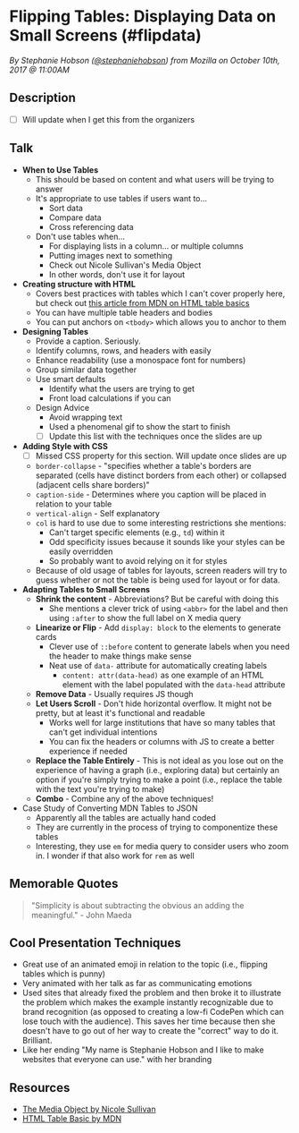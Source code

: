 # Flipping Tables: Displaying Data on Small Screens (#flipdata)
*By Stephanie Hobson ([@stephaniehobson](https://twitter.com/stephaniehobson)) from Mozilla on October 10th, 2017 @ 11:00AM*

## Description

- [ ] Will update when I get this from the organizers 

## Talk

- **When to Use Tables**
    - This should be based on content and what users will be trying to answer
    - It's appropriate to use tables if users want to...
        - Sort data
        - Compare data
        - Cross referencing data
    - Don't use tables when...
        - For displaying lists in a column... or multiple columns
        - Putting images next to something
        - Check out Nicole Sullivan's Media Object
        - In other words, don't use it for layout
- **Creating structure with HTML**
    - Covers best practices with tables which I can't cover properly here, but check out [this article from MDN on HTML table basics](https://developer.mozilla.org/en-US/docs/Learn/HTML/Tables/Basics)
    - You can have multiple table headers and bodies
    - You can put anchors on `<tbody>` which allows you to anchor to them
- **Designing Tables**
    - Provide a caption. Seriously.
    - Identify columns, rows, and headers with easily 
    - Enhance readability (use a monospace font for numbers)
    - Group similar data together
    - Use smart defaults
        - Identify what the users are trying to get
        - Front load calculations if you can
    - Design Advice
        - Avoid wrapping text
        - Used a phenomenal gif to show the start to finish
        - [ ] Update this list with the techniques once the slides are up
- **Adding Style with CSS**
    - [ ] Missed CSS property for this section. Will update once slides are up
    - `border-collapse` - "specifies whether a table's borders are separated (cells have distinct borders from each other) or collapsed (adjacent cells share borders)"
    - `caption-side` - Determines where you caption will be placed in relation to your table
    - `vertical-align` - Self explanatory
    - `col` is hard to use due to some interesting restrictions she mentions:
        - Can't target specific elements (e.g., `td`) within it 
        - Odd specificity issues because it sounds like your styles can be easily overridden
        - So probably want to avoid relying on it for styles
    - Because of old usage of tables for layouts, screen readers will try to guess whether or not the table is being used for layout or for data.
- **Adapting Tables to Small Screens**
    - **Shrink the content** - Abbreviations? But be careful with doing this
        - She mentions a clever trick of using `<abbr>` for the label and then using `:after` to show the full label on X media query
    - **Linearize or Flip** - Add `display: block` to the elements to generate cards
        - Clever use of `::before` content to generate labels when you need the header to make things make sense
        - Neat use of `data-` attribute for automatically creating labels 
            - `content: attr(data-head)` as one example of an HTML element with the label populated with the `data-head` attribute
    - **Remove Data** - Usually requires JS though
    - **Let Users Scroll** - Don't hide horizontal overflow. It might not be pretty, but at least it's functional and readable
        - Works well for large institutions that have so many tables that can't get individual intentions
        - You can fix the headers or columns with JS to create a better experience if needed
    - **Replace the Table Entirely** - This is not ideal as you lose out on the experience of having a graph (i.e., exploring data) but certainly an option if you're simply trying to make a point (i.e., replace the table with the text you're trying to make)
    - **Combo** - Combine any of the above techniques!
- Case Study of Converting MDN Tables to JSON
    - Apparently all the tables are actually hand coded
    - They are currently in the process of trying to componentize these tables
    - Interesting, they use `em` for media query to consider users who zoom in. I wonder if that also work for `rem` as well

## Memorable Quotes

> "Simplicity is about subtracting the obvious an adding the meaningful." - John Maeda

## Cool Presentation Techniques

- Great use of an animated emoji in relation to the topic (i.e., flipping tables which is punny)
- Very animated with her talk as far as communicating emotions
- Used sites that already fixed the problem and then broke it to illustrate the problem which makes the example instantly recognizable due to brand recognition (as opposed to creating a low-fi CodePen which can lose touch with the audience). This saves her time because then she doesn't have to go out of her way to create the "correct" way to do it. Brilliant.
- Like her ending "My name is Stephanie Hobson and I like to make websites that everyone can use." with her branding

## Resources

- [The Media Object by Nicole Sullivan](http://www.stubbornella.org/content/2010/06/25/the-media-object-saves-hundreds-of-lines-of-code/)
- [HTML Table Basic by MDN](https://developer.mozilla.org/en-US/docs/Learn/HTML/Tables/Basics)
